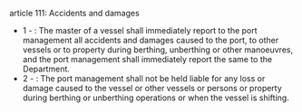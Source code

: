 article 111: Accidents and damages 

<ul>
			<li>1 - : The master of a vessel shall immediately report to the port management all accidents and damages caused to the port, to other vessels or to property  during berthing, unberthing or other manoeuvres, and the port management shall immediately report the same to the Department. <ul>
			</ul></li>			<li>2 - : The port management shall not be held liable for any loss or damage caused to the vessel or other vessels or persons or property during berthing or unberthing operations or when the vessel is shifting.<ul>
			</ul></li></ul>